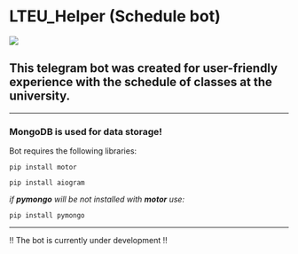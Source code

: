 # LTEU_Helper (Schedule bot)

<img src="https://badges.frapsoft.com/os/v1/open-source.svg?v=103" >

<h2>This telegram bot was created for user-friendly experience with the schedule of classes at the university.</h2>

---------------------------------------
<h3>MongoDB is used for data storage!</h3>

Bot requires the following libraries:

`pip install motor`

`pip install aiogram`

*if <b>pymongo</b> will be not installed with <b>motor</b> use:*

`pip install pymongo`

------------------------------------

!! The bot is currently under development !!
